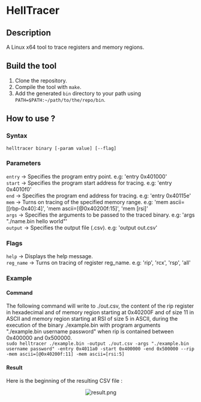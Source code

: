 # HellTracer
## Description
A Linux x64 tool to trace registers and memory regions.
## Build the tool
1. Clone the repository.
2. Compile the tool with `make`.
3. Add the generated `bin` directory to your path using `PATH=$PATH:~/path/to/the/repo/bin`.
## How to use ?
### Syntax
`helltracer binary [-param value] [--flag]`
### Parameters
`entry` -> Specifies the program entry point. e.g: 'entry 0x401000'  
`start` -> Specifies the program start address for tracing. e.g: 'entry 0x4010f0'  
`end` -> Specifies the program end address for tracing. e.g: 'entry 0x40115e'  
`mem` -> Turns on tracing of the specified memory range. e.g: 'mem ascii=[[rbp-0x40]:4]', 'mem ascii=[@0x40200f:15]', 'mem [rsi]'  
`args` -> Specifies the arguments to be passed to the traced binary. e.g: 'args "./name.bin hello world"'  
`output` -> Specifies the output file (.csv). e.g: 'output out.csv'
### Flags
`help` -> Displays the help message.  
`reg_name` -> Turns on tracing of register reg_name. e.g: 'rip', 'rcx', 'rsp', 'all'
### Example
#### Command
The following command will write to ./out.csv, the content of the rip register in hexadecimal and of memory region starting at 0x40200F and of size 11 in ASCII and memory region starting at RSI of size 5 in ASCII, during the execution of the binary ./example.bin with program arguments "./example.bin username password" when rip is contained between 0x400000 and 0x500000.  
`sudo helltracer ./example.bin -output ./out.csv -args "./example.bin username password" -entry 0x4011a0 -start 0x400000 -end 0x500000 --rip -mem ascii=[@0x40200f:11] -mem ascii=[rsi:5]`
#### Result
Here is the beginning of the resulting CSV file :  
  
<p align="center">
  <img src="https://i.imgur.com/fKxb5Rn.png" alt="result.png"/>
</p>

